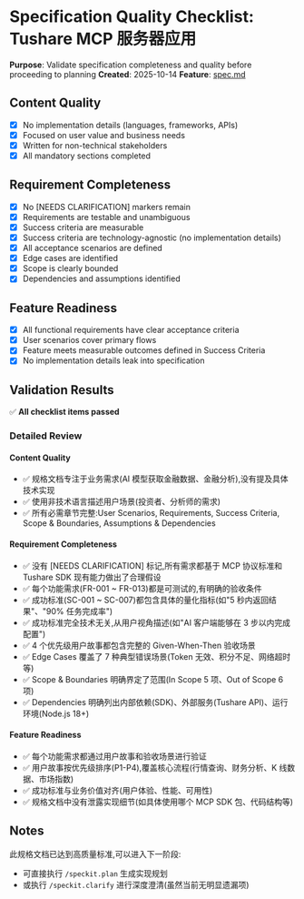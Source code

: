 # Specification Quality Checklist: Tushare MCP 服务器应用

**Purpose**: Validate specification completeness and quality before proceeding to planning
**Created**: 2025-10-14
**Feature**: [spec.md](../spec.md)

## Content Quality

- [x] No implementation details (languages, frameworks, APIs)
- [x] Focused on user value and business needs
- [x] Written for non-technical stakeholders
- [x] All mandatory sections completed

## Requirement Completeness

- [x] No [NEEDS CLARIFICATION] markers remain
- [x] Requirements are testable and unambiguous
- [x] Success criteria are measurable
- [x] Success criteria are technology-agnostic (no implementation details)
- [x] All acceptance scenarios are defined
- [x] Edge cases are identified
- [x] Scope is clearly bounded
- [x] Dependencies and assumptions identified

## Feature Readiness

- [x] All functional requirements have clear acceptance criteria
- [x] User scenarios cover primary flows
- [x] Feature meets measurable outcomes defined in Success Criteria
- [x] No implementation details leak into specification

## Validation Results

✅ **All checklist items passed**

### Detailed Review

#### Content Quality
- ✅ 规格文档专注于业务需求(AI 模型获取金融数据、金融分析),没有提及具体技术实现
- ✅ 使用非技术语言描述用户场景(投资者、分析师的需求)
- ✅ 所有必需章节完整:User Scenarios, Requirements, Success Criteria, Scope & Boundaries, Assumptions & Dependencies

#### Requirement Completeness
- ✅ 没有 [NEEDS CLARIFICATION] 标记,所有需求都基于 MCP 协议标准和 Tushare SDK 现有能力做出了合理假设
- ✅ 每个功能需求(FR-001 ~ FR-013)都是可测试的,有明确的验收条件
- ✅ 成功标准(SC-001 ~ SC-007)都包含具体的量化指标(如"5 秒内返回结果"、"90% 任务完成率")
- ✅ 成功标准完全技术无关,从用户视角描述(如"AI 客户端能够在 3 步以内完成配置")
- ✅ 4 个优先级用户故事都包含完整的 Given-When-Then 验收场景
- ✅ Edge Cases 覆盖了 7 种典型错误场景(Token 无效、积分不足、网络超时等)
- ✅ Scope & Boundaries 明确界定了范围(In Scope 5 项、Out of Scope 6 项)
- ✅ Dependencies 明确列出内部依赖(SDK)、外部服务(Tushare API)、运行环境(Node.js 18+)

#### Feature Readiness
- ✅ 每个功能需求都通过用户故事和验收场景进行验证
- ✅ 用户故事按优先级排序(P1-P4),覆盖核心流程(行情查询、财务分析、K 线数据、市场指数)
- ✅ 成功标准与业务价值对齐(用户体验、性能、可用性)
- ✅ 规格文档中没有泄露实现细节(如具体使用哪个 MCP SDK 包、代码结构等)

## Notes

此规格文档已达到高质量标准,可以进入下一阶段:
- 可直接执行 `/speckit.plan` 生成实现规划
- 或执行 `/speckit.clarify` 进行深度澄清(虽然当前无明显遗漏项)
